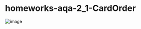 # homeworks-aqa-2_1-CardOrder
![image](https://user-images.githubusercontent.com/102522815/180602274-afc29ced-825d-402a-85b5-c87805cfcebf.png)
